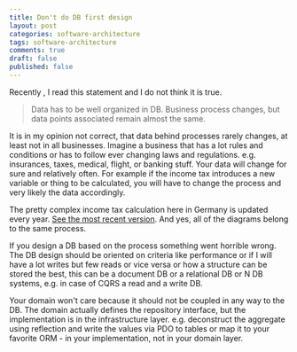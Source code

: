 ```yaml
---
title: Don't do DB first design
layout: post
categories: software-architecture
tags: software-architecture
comments: true
draft: false
published: false
---
```


Recently , I read this statement and I do not think it is true.

> Data has to be well organized in DB. Business process changes, but data points associated remain almost the same.

It is in my opinion not correct, that data behind processes rarely changes, at least not in all businesses. Imagine a business that has a lot rules and conditions or has to follow ever changing laws and regulations. e.g. insurances, taxes, medical, flight, or banking stuff. Your data will change for sure and relatively often. For example if the income tax introduces a new variable or thing to be calculated, you will have to change the process and very likely the data accordingly.

The pretty complex income tax calculation here in Germany is updated every year. [See the most recent version](https://www.bundesfinanzministerium.de/Content/DE/Downloads/Steuern/Steuerarten/Lohnsteuer/Programmablaufplan/2024-01-29-PAP-2024-Enwurf.pdf). And yes, all of the diagrams belong to the same process.

If you design a DB based on the process something went horrible wrong. The DB design should be oriented on criteria like performance or if I will have a lot writes but few reads or vice versa or how a structure can be stored the best, this can be a document DB or a relational DB or N DB systems, e.g. in case of CQRS a read and a write DB.

Your domain won't care because it should not be coupled in any way to the DB. The domain actually defines the repository interface, but the implementation is in the infrastructure layer. e.g. deconstruct the aggregate using reflection and write the values via PDO to tables or map it to your favorite ORM - in your implementation, not in your domain layer.
